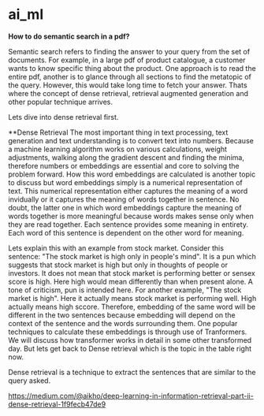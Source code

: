 # ai_ml

**How to do semantic search in a pdf?**

Semantic search refers to finding the answer to your query from the set of documents. For example, in a large pdf of product catalogue, a customer wants to know specific thing about the product. One approach is to read the entire pdf, another is to glance through all sections to find the metatopic of the query. However, this would take long time to fetch your answer. Thats where the concept of dense retrieval, retrieval augmented generation and other popular technique arrives.

Lets dive into dense retrieval first.

**Dense Retrieval
The most important thing in text processing, text generation and text understanding is to convert text into numbers. Because a machine learning algorithm works on various calculations, weight adjustments, walking along the gradient descent and finding the minima, therefore numbers or embeddings are essential and core to solving the problem forward. How this word embeddings are calculated is another topic to discuss but word embeddings simply is a numerical representation of text. This numerical representation either captures the meaning of a word invidually or it captures the meaning of words together in sentence. No doubt, the latter one in which word embeddings capture the meaning of words together is more meaningful because words makes sense only when they are read together. Each sentence provides some meaning in entirety. Each word of this sentence is dependent on the other word for meaning. 

Lets explain this with an example from stock market. Consider this sentence: "The stock market is high only in people's mind". It is a pun which suggests that stock market is high but only in thoughts of people or investors. It does not mean that stock market is performing better or sensex score is high. Here high would mean differently than when present alone. A tone of criticism, pun is intended here. For another example, "The stock market is high". Here it actually means stock market is performing well. High actually means high sccore. Therefore, embedding of the same word will be different in the two sentences because embedding will depend on the context of the sentence and the words surrounding them. One popular techniques to calculate these embeddings is through use of Tranformers. We will discuss how transformer works in detail in some other transformed day. But lets get back to Dense retrieval which is the topic in the table right now. 

Dense retrieval is a technique to extract the sentences that are similar to the query asked. 






https://medium.com/@aikho/deep-learning-in-information-retrieval-part-ii-dense-retrieval-1f9fecb47de9
